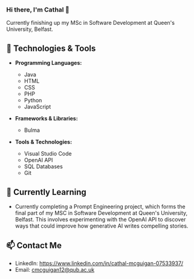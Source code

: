 ### Hi there, I'm Cathal 👋

Currently finishing up my MSc in Software Development at Queen's University, Belfast.

## 🔧 Technologies & Tools

- **Programming Languages:**
  - Java
  - HTML
  - CSS
  - PHP
  - Python
  - JavaScript
 
- **Frameworks & Libraries:**
  - Bulma

- **Tools & Technologies:**
  - Visual Studio Code
  - OpenAI API
  - SQL Databases
  - Git

## 🌱 Currently Learning

- Currently completing a Prompt Engineering project, which forms the final part of my MSC in Software Development at Queen's University, Belfast. This involves experimenting with the OpenAI API to discover ways that could improve how generative AI writes compelling stories.

## 📫 Contact Me

- LinkedIn: https://www.linkedin.com/in/cathal-mcguigan-07533937/
- Email: cmcguigan12@qub.ac.uk
<!--
**cathalmcgit/cathalmcgit** is a ✨ _special_ ✨ repository because its `README.md` (this file) appears on your GitHub profile.

Here are some ideas to get you started:

- 🔭 I’m currently working on ...
- 🌱 I’m currently learning ...
- 👯 I’m looking to collaborate on ...
- 🤔 I’m looking for help with ...
- 💬 Ask me about ...
- 📫 How to reach me: ...
- 😄 Pronouns: ...
- ⚡ Fun fact: ...


## 📊 GitHub Stats

![Your GitHub Stats](https://github-readme-stats.vercel.app/api?username=your-username&show_icons=true&theme=radical)

## ⚡ Fun Fact

[Share a fun or interesting fact about yourself]

## 🏆 GitHub Trophies

[![trophy](https://github-profile-trophy.vercel.app/?username=your-username)](https://github.com/ryo-ma/github-profile-trophy)

## 🚀 Open Source Contributions

[Highlight any notable open-source projects you've contributed to]

Feel free to explore my repositories and connect with me! 😊

-->
